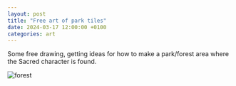 ```yaml
---
layout: post
title: "Free art of park tiles"
date: 2024-03-17 12:00:00 +0100
categories: art
---
```


Some free drawing, getting ideas for how to make a park/forest area where the Sacred character is found.

![forest](/Project-Acceleration/docs/assets/images/forest.png)
